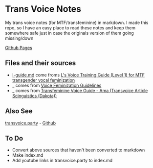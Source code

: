 # Trans Voice Notes
My trans voice notes (for MTF/transfeminine) in markdown. I made this repo, so I have an easy place to read these notes and keep them somewhere safe just in case the originals version of them going missing/down

[Github Pages](https://cutthroat78.github.io/Trans-Voice-Notes/)

## Files and their sources
- [l-guide.md](l-guide.md) come froms [L's Voice Training Guide (Level 1) for MTF transgender vocal feminization](https://www.reddit.com/r/transvoice/comments/d3clhe/ls_voice_training_guide_level_1_for_mtf/)
- _ comes from [Voice Feminization Guidelines](https://docs.google.com/document/d/1ZE5q1xZMp2kCaB1VE0Tt6yIg70aghALkvGmfLN9zG6c/edit#heading=h.6n818ckiq8ss)
- _ comes from [Transfeminine Voice Guide - Ama (Transvoice Article Scinguistics (Dakota))](https://docs.google.com/document/d/1j_-8dndFzKTX0xBSF15ZEJWdw958ryh0IPKq1sz8p04/edit)

## Also See
[transvoice.party](https://transvoice.party/) - [Github](https://github.com/j0lol/transvoice.party/)

## To Do
- Convert above sources that haven't been converted to markdown
- Make index.md
- Add youtube links in transvoice.party to index.md
